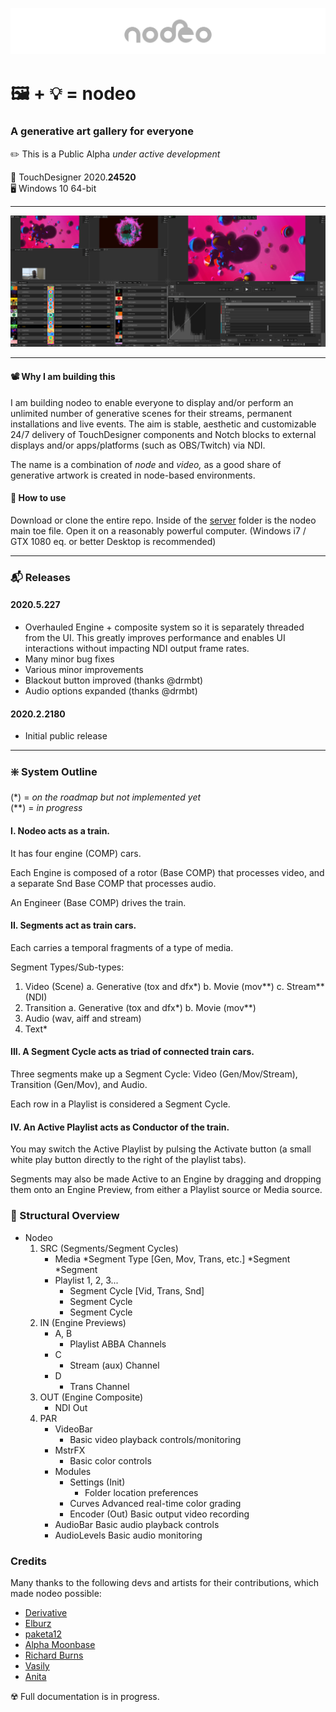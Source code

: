 ![Nodeo Logo](/src/img/nodeo-logo.svg)
# :framed_picture: + :bulb: = nodeo
### A generative art gallery for everyone

:pencil2: This is a Public Alpha *under active development* 

:floppy_disk: TouchDesigner 2020.**24520** \
:desktop_computer: Windows 10 64-bit

---

![Nodeo Screenshot](/src/img/nodeo-capture.png)

---

#### :film_projector: Why I am building this
I am building nodeo to enable everyone to display and/or perform an unlimited number of generative scenes for their streams, permanent installations and live events. The aim is stable, aesthetic and customizable 24/7 delivery of TouchDesigner components and Notch blocks to external displays and/or apps/platforms (such as OBS/Twitch) via NDI. 

The name is a combination of *node* and *video,* as a good share of generative artwork is created in node-based environments.

#### :book: How to use

Download or clone the entire repo. Inside of the [server](/server) folder is the nodeo main toe file. Open it on a reasonably powerful computer. (Windows i7 / GTX 1080 eq. or better Desktop is recommended)

---

### :mailbox_with_mail: Releases

#### 2020.5.227
* Overhauled Engine + composite system so it is separately threaded from the UI. This greatly improves performance and enables UI interactions without impacting NDI output frame rates.
* Many minor bug fixes
* Various minor improvements
* Blackout button improved (thanks @drmbt)
* Audio options expanded (thanks @drmbt)

#### 2020.2.2180
* Initial public release

---

### :sparkle: System Outline
(*) = *on the roadmap but not implemented yet* \
(**) = *in progress*
	
#### I. 	Nodeo acts as a train.

It has four engine (COMP) cars.

Each Engine is composed of a rotor (Base COMP) that processes video,
and a separate Snd Base COMP that processes audio.

An Engineer (Base COMP) drives the train.

#### II. Segments act as train cars.

Each carries a temporal fragments of a type of media.

Segment Types/Sub-types:
1. Video (Scene)
    a. Generative (tox and dfx*)
    b. Movie (mov**)
    c. Stream** (NDI)
2. Transition
    a. Generative (tox and dfx*)
    b. Movie (mov**)
3. Audio (wav, aiff and stream) 
4. Text*
    
#### III. A Segment Cycle acts as triad of connected train cars.

Three segments make up a Segment Cycle:
Video (Gen/Mov/Stream), Transition (Gen/Mov), and Audio.

Each row in a Playlist is considered a Segment Cycle.

#### IV. An Active Playlist acts as Conductor of the train.

You may switch the Active Playlist by pulsing the Activate button 
(a small white play button directly to the right of the playlist tabs). 

Segments may also be made Active to an Engine by dragging and dropping
them onto an Engine Preview, from either a Playlist source or Media source.

### :cinema: Structural Overview

* Nodeo
    1. SRC (Segments/Segment Cycles)
        * Media
            *Segment Type [Gen, Mov, Trans, etc.]
                *Segment
                *Segment
        * Playlist 1, 2, 3...
            * Segment Cycle [Vid, Trans, Snd]
            * Segment Cycle
            * Segment Cycle
    2. IN (Engine Previews)
        * A, B
            * Playlist ABBA Channels
        * C
            * Stream (aux) Channel
        * D
            * Trans Channel
    3. OUT (Engine Composite)
        * NDI Out
    4. PAR
        * VideoBar
            * Basic video playback controls/monitoring
        * MstrFX
            * Basic color controls
        * Modules
            * Settings (Init)
                * Folder location preferences
            * Curves
                Advanced real-time color grading
            * Encoder (Out)
                Basic output video recording
        * AudioBar
            Basic audio playback controls
        * AudioLevels
            Basic audio monitoring

### Credits

Many thanks to the following devs and artists for their contributions, which made nodeo possible:

* [Derivative](https://derivative.ca)
* [Elburz](https://interactiveimmersive.io)
* [paketa12](https://patreon.com/paketa12)
* [Alpha Moonbase](https://alphamoonbase.de/)
* [Richard Burns](https://github.com/Richard-Burns)
* [Vasily](https://github.com/Ajasra)
* [Anita](https://anitakucharczyk.com)

:radioactive: Full documentation is in progress.
